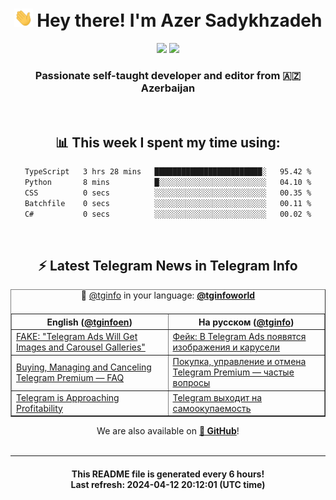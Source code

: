 <div align="center">
	<div>
		<h1>
      <img src="./assets/hi.gif" width="30px"> Hey there! I'm Azer Sadykhzadeh
    </h1>
    <img height="18" src="https://komarev.com/ghpvc/?username=sadykhzadeh&label=Views&color=2081c1&style=flat-square" />
		<a href="https://wakatime.com/Azer"> <img height="18" src="https://wakatime.com/badge/user/f80ae27a-c328-426f-a381-bc84136e2dd6.svg" /> </a>
    <h3>
      Passionate self-taught developer and editor from 🇦🇿 Azerbaijan
    </h3>
  </div>
  <br>

<h2>📊 This week I spent my time using:</h2>

<!--START_SECTION:waka-->

```txt
TypeScript   3 hrs 28 mins   ████████████████████████░   95.42 %
Python       8 mins          █░░░░░░░░░░░░░░░░░░░░░░░░   04.10 %
CSS          0 secs          ░░░░░░░░░░░░░░░░░░░░░░░░░   00.35 %
Batchfile    0 secs          ░░░░░░░░░░░░░░░░░░░░░░░░░   00.11 %
C#           0 secs          ░░░░░░░░░░░░░░░░░░░░░░░░░   00.02 %
```

<!--END_SECTION:waka-->

<br>

<h2>⚡️ Latest Telegram News in Telegram Info</h2>
  <table border>
		<tr>
			<th width="50%">English (<a href="https://t.me/tginfoen">@tginfoen</a>)</th>
			<th>На русском (<a href="https://t.me/tginfo">@tginfo</a>)</th>
		</tr>
		<caption>🚩 <a href="https://t.me/tginfo">@tginfo</a> in your language: <a href="https://t.me/tginfoworld"><b>@tginfoworld</b></a><caption/>
  <tr><td><a href="https://t.me/tginfoen/1893">FAKE: "Telegram Ads Will Get Images and Carousel Galleries"</a></td>
    <td><a href="https://t.me/tginfo/3989">Фейк: В Telegram Ads появятся изображения и карусели </a></td></tr><tr><td><a href="https://t.me/tginfoen/1892">Buying, Managing and Canceling Telegram Premium — FAQ</a></td>
    <td><a href="https://t.me/tginfo/3988">Покупка, управление и отмена Telegram Premium — частые вопросы</a></td></tr><tr><td><a href="https://t.me/tginfoen/1891">Telegram is Approaching Profitability</a></td>
    <td><a href="https://t.me/tginfo/3987">Telegram выходит на самоокупаемость </a></td></tr>
</table>
We are also available on <a href="https://github.com/tginfo"><b>🐙 GitHub</b></a>!
</div>

<br>
<hr>
<h4 align="center">This README file is generated <b>every 6 hours</b>!</br>Last refresh: <b>2024-04-12 20:12:01 (UTC time)</b></h4>
